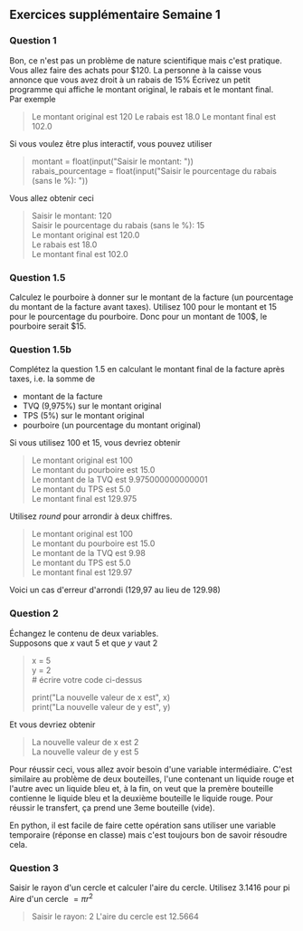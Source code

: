 ## Exercices supplémentaire Semaine 1

### Question 1
Bon, ce n'est pas un problème de nature scientifique mais c'est pratique.
Vous allez faire des achats pour $120. La personne à la caisse vous annonce que vous avez droit à un rabais de 15%
Écrivez un petit programme qui affiche le montant original, le rabais et le montant final.  
Par exemple
>Le montant original est  120
>Le rabais est  18.0
>Le montant final est  102.0
  
Si vous voulez être plus interactif, vous pouvez utiliser
>montant = float(input("Saisir le montant: "))  
>rabais_pourcentage = float(input("Saisir le pourcentage du rabais (sans le %): "))

Vous allez obtenir ceci
>Saisir le montant: 120  
>Saisir le pourcentage du rabais (sans le %): 15  
>Le montant original est  120.0  
>Le rabais est  18.0  
>Le montant final est  102.0  

### Question 1.5
Calculez le pourboire à donner sur le montant de la facture (un pourcentage du montant de la facture avant taxes). Utilisez 100 pour le montant et 15 pour le pourcentage du pourboire. Donc pour un montant de 100$, le pourboire serait $15.


### Question 1.5b
Complétez la question 1.5 en calculant le montant final de la facture après taxes, i.e. la somme de 
+ montant de la facture 
+ TVQ (9,975%) sur le montant original
+ TPS (5%) sur le montant original
+ pourboire (un pourcentage du montant original)

Si vous utilisez 100 et 15, vous devriez obtenir
>Le montant original est 100    
>Le montant du pourboire est 15.0    
>Le montant de la TVQ est 9.975000000000001    
>Le montant du TPS est 5.0    
>Le montant final est 129.975    
  
Utilisez _round_ pour arrondir à deux chiffres.

>Le montant original est 100  
>Le montant du pourboire est 15.0  
>Le montant de la TVQ est 9.98  
>Le montant du TPS est 5.0  
>Le montant final est 129.97  

Voici un cas d'erreur d'arrondi (129,97 au lieu de 129.98)

### Question 2
Échangez le contenu de deux variables.  
Supposons que _x_ vaut 5 et que _y_ vaut 2  
>x = 5  
>y = 2  
> \# écrire votre code ci-dessus  
>  
> print("La nouvelle valeur de x est", x)  
> print("La nouvelle valeur de y est", y)  

Et vous devriez obtenir 

>La nouvelle valeur de x est 2  
>La nouvelle valeur de y est 5  

Pour réussir ceci, vous allez avoir besoin d'une variable intermédiaire. C'est similaire au problème de deux bouteilles, l'une contenant un liquide rouge et l'autre avec un liquide bleu et, à la fin, on veut que la premère bouteille contienne le liquide bleu et la deuxième bouteille le liquide rouge. Pour réussir le transfert, ça prend une 3eme bouteille (vide).

En python, il est facile de faire cette opération sans utiliser une variable temporaire (réponse en classe) mais c'est toujours bon de savoir résoudre cela. 

### Question 3
Saisir le rayon d'un cercle et calculer l'aire du cercle. Utilisez 3.1416 pour pi
Aire d'un cercle $= \pi r^2$

>Saisir le rayon: 2
>L'aire du cercle est 12.5664  



